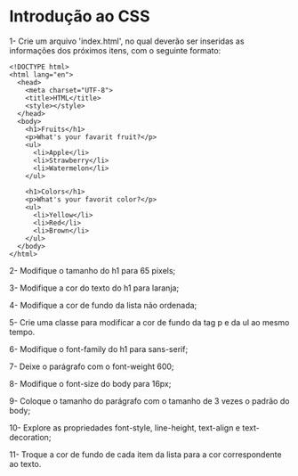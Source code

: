# Introdução ao CSS

1- Crie um arquivo 'index.html', no qual deverão ser inseridas as informações dos próximos itens, com o seguinte formato:

    <!DOCTYPE html>
    <html lang="en">
      <head>
        <meta charset="UTF-8">
        <title>HTML</title>
        <style></style>
      </head>
      <body>
        <h1>Fruits</h1>
        <p>What's your favarit fruit?</p>
        <ul>
          <li>Apple</li>
          <li>Strawberry</li>
          <li>Watermelon</li>
        </ul>

        <h1>Colors</h1>
        <p>What's your favorit color?</p>
        <ul>
          <li>Yellow</li>
          <li>Red</li>
          <li>Brown</li>
        </ul>
      </body>
    </html>

2- Modifique o tamanho do h1 para 65 pixels;

3- Modifique a cor do texto do h1 para laranja;

4- Modifique a cor de fundo da lista não ordenada;

5- Crie uma classe para modificar a cor de fundo da tag p e da ul ao mesmo tempo.

6- Modifique o font-family do h1 para sans-serif;

7- Deixe o parágrafo com o font-weight 600;

8- Modifique o font-size do body para 16px;

9- Coloque o tamanho do parágrafo com o tamanho de 3 vezes o padrão do body;

10- Explore as propriedades font-style, line-height, text-align e text-decoration;

11- Troque a cor de fundo de cada item da lista para a cor correspondente ao texto.

